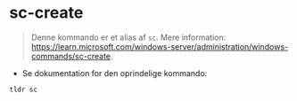 # sc-create

> Denne kommando er et alias af `sc`.
> Mere information: <https://learn.microsoft.com/windows-server/administration/windows-commands/sc-create>.

- Se dokumentation for den oprindelige kommando:

`tldr sc`
